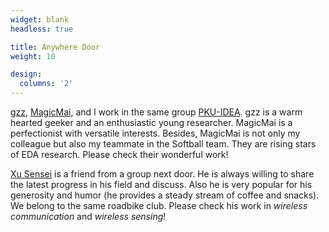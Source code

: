```yaml
---
widget: blank
headless: true

title: Anywhere Door
weight: 10

design:
  columns: '2'
---
```


[gzz](https://guozz.cn/), [MagicMai](https://magic3007.github.io/), and I work in the same group [PKU-IDEA](https://github.com/PKU-IDEA).
gzz is a warm hearted geeker and an enthusiastic young researcher. 
MagicMai is a perfectionist with versatile interests.
Besides, MagicMai is not only my colleague but also my teammate in the Softball team.
They are rising stars of EDA research.
Please check their wonderful work!

[Xu Sensei](https://witty-me.github.io/) is a friend from a group next door.
He is always willing to share the latest progress in his field and discuss.
Also he is very popular for his generosity and humor (he provides a steady stream of coffee and snacks).
We belong to the same roadbike club.
Please check his work in *wireless communication* and *wireless sensing*!
